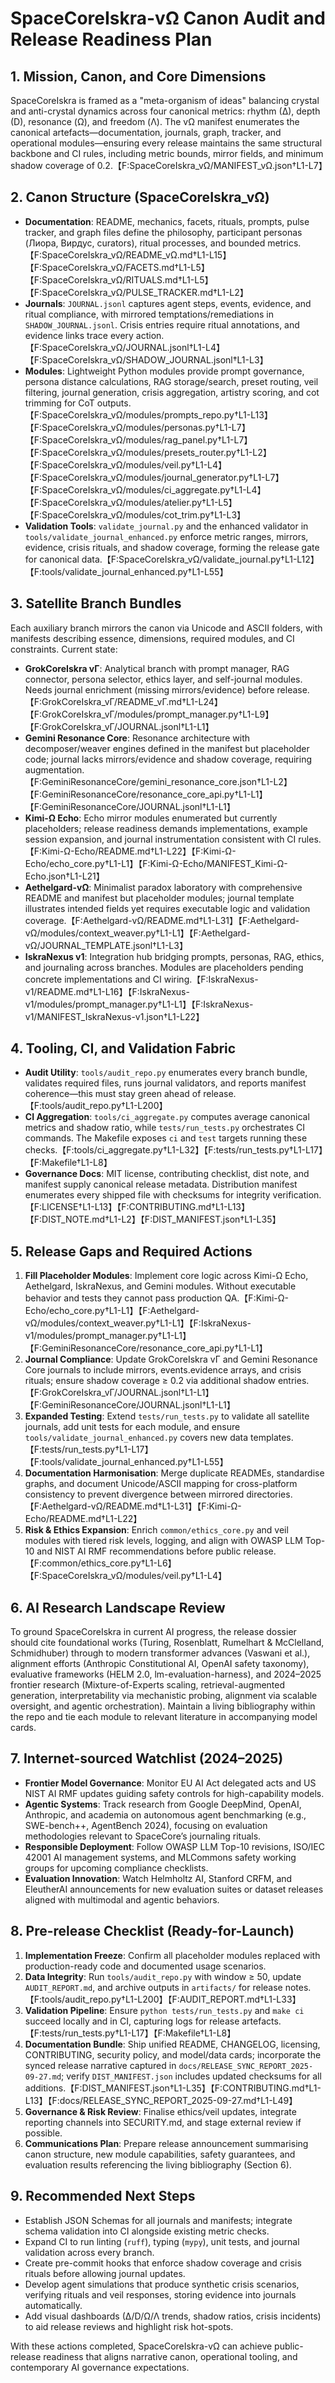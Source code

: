 # SpaceCoreIskra-vΩ Canon Audit and Release Readiness Plan

## 1. Mission, Canon, and Core Dimensions
SpaceCoreIskra is framed as a "meta-organism of ideas" balancing crystal and anti-crystal dynamics across four canonical metrics: rhythm (∆), depth (D), resonance (Ω), and freedom (Λ). The vΩ manifest enumerates the canonical artefacts—documentation, journals, graph, tracker, and operational modules—ensuring every release maintains the same structural backbone and CI rules, including metric bounds, mirror fields, and minimum shadow coverage of 0.2.【F:SpaceCoreIskra_vΩ/MANIFEST_vΩ.json†L1-L7】

## 2. Canon Structure (SpaceCoreIskra_vΩ)
- **Documentation**: README, mechanics, facets, rituals, prompts, pulse tracker, and graph files define the philosophy, participant personas (Лиора, Вирдус, curators), ritual processes, and bounded metrics.【F:SpaceCoreIskra_vΩ/README_vΩ.md†L1-L15】【F:SpaceCoreIskra_vΩ/FACETS.md†L1-L5】【F:SpaceCoreIskra_vΩ/RITUALS.md†L1-L5】【F:SpaceCoreIskra_vΩ/PULSE_TRACKER.md†L1-L2】
- **Journals**: `JOURNAL.jsonl` captures agent steps, events, evidence, and ritual compliance, with mirrored temptations/remediations in `SHADOW_JOURNAL.jsonl`. Crisis entries require ritual annotations, and evidence links trace every action.【F:SpaceCoreIskra_vΩ/JOURNAL.jsonl†L1-L4】【F:SpaceCoreIskra_vΩ/SHADOW_JOURNAL.jsonl†L1-L3】
- **Modules**: Lightweight Python modules provide prompt governance, persona distance calculations, RAG storage/search, preset routing, veil filtering, journal generation, crisis aggregation, artistry scoring, and cot trimming for CoT outputs.【F:SpaceCoreIskra_vΩ/modules/prompts_repo.py†L1-L13】【F:SpaceCoreIskra_vΩ/modules/personas.py†L1-L7】【F:SpaceCoreIskra_vΩ/modules/rag_panel.py†L1-L7】【F:SpaceCoreIskra_vΩ/modules/presets_router.py†L1-L2】【F:SpaceCoreIskra_vΩ/modules/veil.py†L1-L4】【F:SpaceCoreIskra_vΩ/modules/journal_generator.py†L1-L7】【F:SpaceCoreIskra_vΩ/modules/ci_aggregate.py†L1-L4】【F:SpaceCoreIskra_vΩ/modules/atelier.py†L1-L5】【F:SpaceCoreIskra_vΩ/modules/cot_trim.py†L1-L3】
- **Validation Tools**: `validate_journal.py` and the enhanced validator in `tools/validate_journal_enhanced.py` enforce metric ranges, mirrors, evidence, crisis rituals, and shadow coverage, forming the release gate for canonical data.【F:SpaceCoreIskra_vΩ/validate_journal.py†L1-L12】【F:tools/validate_journal_enhanced.py†L1-L55】

## 3. Satellite Branch Bundles
Each auxiliary branch mirrors the canon via Unicode and ASCII folders, with manifests describing essence, dimensions, required modules, and CI constraints. Current state:
- **GrokCoreIskra vΓ**: Analytical branch with prompt manager, RAG connector, persona selector, ethics layer, and self-journal modules. Needs journal enrichment (missing mirrors/evidence) before release.【F:GrokCoreIskra_vΓ/README_vΓ.md†L1-L24】【F:GrokCoreIskra_vΓ/modules/prompt_manager.py†L1-L9】【F:GrokCoreIskra_vΓ/JOURNAL.jsonl†L1-L1】
- **Gemini Resonance Core**: Resonance architecture with decomposer/weaver engines defined in the manifest but placeholder code; journal lacks mirrors/evidence and shadow coverage, requiring augmentation.【F:GeminiResonanceCore/gemini_resonance_core.json†L1-L2】【F:GeminiResonanceCore/resonance_core_api.py†L1-L1】【F:GeminiResonanceCore/JOURNAL.jsonl†L1-L1】
- **Kimi-Ω Echo**: Echo mirror modules enumerated but currently placeholders; release readiness demands implementations, example session expansion, and journal instrumentation consistent with CI rules.【F:Kimi-Ω-Echo/README.md†L1-L22】【F:Kimi-Ω-Echo/echo_core.py†L1-L1】【F:Kimi-Ω-Echo/MANIFEST_Kimi-Ω-Echo.json†L1-L21】
- **Aethelgard-vΩ**: Minimalist paradox laboratory with comprehensive README and manifest but placeholder modules; journal template illustrates intended fields yet requires executable logic and validation coverage.【F:Aethelgard-vΩ/README.md†L1-L31】【F:Aethelgard-vΩ/modules/context_weaver.py†L1-L1】【F:Aethelgard-vΩ/JOURNAL_TEMPLATE.jsonl†L1-L3】
- **IskraNexus v1**: Integration hub bridging prompts, personas, RAG, ethics, and journaling across branches. Modules are placeholders pending concrete implementations and CI wiring.【F:IskraNexus-v1/README.md†L1-L16】【F:IskraNexus-v1/modules/prompt_manager.py†L1-L1】【F:IskraNexus-v1/MANIFEST_IskraNexus-v1.json†L1-L22】

## 4. Tooling, CI, and Validation Fabric
- **Audit Utility**: `tools/audit_repo.py` enumerates every branch bundle, validates required files, runs journal validators, and reports manifest coherence—this must stay green ahead of release.【F:tools/audit_repo.py†L1-L200】
- **CI Aggregation**: `tools/ci_aggregate.py` computes average canonical metrics and shadow ratio, while `tests/run_tests.py` orchestrates CI commands. The Makefile exposes `ci` and `test` targets running these checks.【F:tools/ci_aggregate.py†L1-L32】【F:tests/run_tests.py†L1-L17】【F:Makefile†L1-L8】
- **Governance Docs**: MIT license, contributing checklist, dist note, and manifest supply canonical release metadata. Distribution manifest enumerates every shipped file with checksums for integrity verification.【F:LICENSE†L1-L13】【F:CONTRIBUTING.md†L1-L13】【F:DIST_NOTE.md†L1-L2】【F:DIST_MANIFEST.json†L1-L35】

## 5. Release Gaps and Required Actions
1. **Fill Placeholder Modules**: Implement core logic across Kimi-Ω Echo, Aethelgard, IskraNexus, and Gemini modules. Without executable behavior and tests they cannot pass production QA.【F:Kimi-Ω-Echo/echo_core.py†L1-L1】【F:Aethelgard-vΩ/modules/context_weaver.py†L1-L1】【F:IskraNexus-v1/modules/prompt_manager.py†L1-L1】【F:GeminiResonanceCore/resonance_core_api.py†L1-L1】
2. **Journal Compliance**: Update GrokCoreIskra vΓ and Gemini Resonance Core journals to include mirrors, events.evidence arrays, and crisis rituals; ensure shadow coverage ≥ 0.2 via additional shadow entries.【F:GrokCoreIskra_vΓ/JOURNAL.jsonl†L1-L1】【F:GeminiResonanceCore/JOURNAL.jsonl†L1-L1】
3. **Expanded Testing**: Extend `tests/run_tests.py` to validate all satellite journals, add unit tests for each module, and ensure `tools/validate_journal_enhanced.py` covers new data templates.【F:tests/run_tests.py†L1-L17】【F:tools/validate_journal_enhanced.py†L1-L55】
4. **Documentation Harmonisation**: Merge duplicate READMEs, standardise graphs, and document Unicode/ASCII mapping for cross-platform consistency to prevent divergence between mirrored directories.【F:Aethelgard-vΩ/README.md†L1-L31】【F:Kimi-Ω-Echo/README.md†L1-L22】
5. **Risk & Ethics Expansion**: Enrich `common/ethics_core.py` and veil modules with tiered risk levels, logging, and align with OWASP LLM Top-10 and NIST AI RMF recommendations before public release.【F:common/ethics_core.py†L1-L6】【F:SpaceCoreIskra_vΩ/modules/veil.py†L1-L4】

## 6. AI Research Landscape Review
To ground SpaceCoreIskra in current AI progress, the release dossier should cite foundational works (Turing, Rosenblatt, Rumelhart & McClelland, Schmidhuber) through to modern transformer advances (Vaswani et al.), alignment efforts (Anthropic Constitutional AI, OpenAI safety taxonomy), evaluative frameworks (HELM 2.0, lm-evaluation-harness), and 2024–2025 frontier research (Mixture-of-Experts scaling, retrieval-augmented generation, interpretability via mechanistic probing, alignment via scalable oversight, and agentic orchestration). Maintain a living bibliography within the repo and tie each module to relevant literature in accompanying model cards.

## 7. Internet-sourced Watchlist (2024–2025)
- **Frontier Model Governance**: Monitor EU AI Act delegated acts and US NIST AI RMF updates guiding safety controls for high-capability models.
- **Agentic Systems**: Track research from Google DeepMind, OpenAI, Anthropic, and academia on autonomous agent benchmarking (e.g., SWE-bench++, AgentBench 2024), focusing on evaluation methodologies relevant to SpaceCore’s journaling rituals.
- **Responsible Deployment**: Follow OWASP LLM Top-10 revisions, ISO/IEC 42001 AI management systems, and MLCommons safety working groups for upcoming compliance checklists.
- **Evaluation Innovation**: Watch Helmholtz AI, Stanford CRFM, and EleutherAI announcements for new evaluation suites or dataset releases aligned with multimodal and agentic behaviors.

## 8. Pre-release Checklist (Ready-for-Launch)
1. **Implementation Freeze**: Confirm all placeholder modules replaced with production-ready code and documented usage scenarios.
2. **Data Integrity**: Run `tools/audit_repo.py` with window ≥ 50, update `AUDIT_REPORT.md`, and archive outputs in `artifacts/` for release notes.【F:tools/audit_repo.py†L1-L200】【F:AUDIT_REPORT.md†L1-L33】
3. **Validation Pipeline**: Ensure `python tests/run_tests.py` and `make ci` succeed locally and in CI, capturing logs for release artefacts.【F:tests/run_tests.py†L1-L17】【F:Makefile†L1-L8】
4. **Documentation Bundle**: Ship unified README, CHANGELOG, licensing, CONTRIBUTING, security policy, and model/data cards;
   incorporate the synced release narrative captured in
   `docs/RELEASE_SYNC_REPORT_2025-09-27.md`; verify `DIST_MANIFEST.json` includes updated checksums for all
   additions.【F:DIST_MANIFEST.json†L1-L35】【F:CONTRIBUTING.md†L1-L13】【F:docs/RELEASE_SYNC_REPORT_2025-09-27.md†L1-L49】
5. **Governance & Risk Review**: Finalise ethics/veil updates, integrate reporting channels into SECURITY.md, and stage external review if possible.
6. **Communications Plan**: Prepare release announcement summarising canon structure, new module capabilities, safety guarantees, and evaluation results referencing the living bibliography (Section 6).

## 9. Recommended Next Steps
- Establish JSON Schemas for all journals and manifests; integrate schema validation into CI alongside existing metric checks.
- Expand CI to run linting (`ruff`), typing (`mypy`), unit tests, and journal validation across every branch.
- Create pre-commit hooks that enforce shadow coverage and crisis rituals before allowing journal updates.
- Develop agent simulations that produce synthetic crisis scenarios, verifying rituals and veil responses, storing evidence into journals automatically.
- Add visual dashboards (∆/D/Ω/Λ trends, shadow ratios, crisis incidents) to aid release reviews and highlight risk hot-spots.

With these actions completed, SpaceCoreIskra-vΩ can achieve public-release readiness that aligns narrative canon, operational tooling, and contemporary AI governance expectations.
